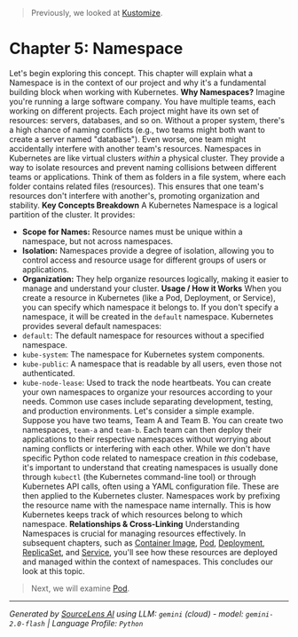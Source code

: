> Previously, we looked at [Kustomize](04_kustomize.md).

# Chapter 5: Namespace
Let's begin exploring this concept. This chapter will explain what a Namespace is in the context of our project and why it's a fundamental building block when working with Kubernetes.
**Why Namespaces?**
Imagine you're running a large software company. You have multiple teams, each working on different projects. Each project might have its own set of resources: servers, databases, and so on. Without a proper system, there's a high chance of naming conflicts (e.g., two teams might both want to create a server named "database"). Even worse, one team might accidentally interfere with another team's resources.
Namespaces in Kubernetes are like virtual clusters *within* a physical cluster. They provide a way to isolate resources and prevent naming collisions between different teams or applications. Think of them as folders in a file system, where each folder contains related files (resources). This ensures that one team's resources don't interfere with another's, promoting organization and stability.
**Key Concepts Breakdown**
A Kubernetes Namespace is a logical partition of the cluster. It provides:
*   **Scope for Names:** Resource names must be unique within a namespace, but not across namespaces.
*   **Isolation:** Namespaces provide a degree of isolation, allowing you to control access and resource usage for different groups of users or applications.
*   **Organization:** They help organize resources logically, making it easier to manage and understand your cluster.
**Usage / How it Works**
When you create a resource in Kubernetes (like a Pod, Deployment, or Service), you can specify which namespace it belongs to. If you don't specify a namespace, it will be created in the `default` namespace.
Kubernetes provides several default namespaces:
*   `default`: The default namespace for resources without a specified namespace.
*   `kube-system`: The namespace for Kubernetes system components.
*   `kube-public`: A namespace that is readable by all users, even those not authenticated.
*   `kube-node-lease`: Used to track the node heartbeats.
You can create your own namespaces to organize your resources according to your needs. Common use cases include separating development, testing, and production environments.
Let's consider a simple example. Suppose you have two teams, Team A and Team B. You can create two namespaces, `team-a` and `team-b`. Each team can then deploy their applications to their respective namespaces without worrying about naming conflicts or interfering with each other.
While we don't have specific Python code related to namespace creation in *this* codebase, it's important to understand that creating namespaces is usually done through `kubectl` (the Kubernetes command-line tool) or through Kubernetes API calls, often using a YAML configuration file. These are then applied to the Kubernetes cluster.
Namespaces work by prefixing the resource name with the namespace name internally. This is how Kubernetes keeps track of which resources belong to which namespace.
**Relationships & Cross-Linking**
Understanding Namespaces is crucial for managing resources effectively. In subsequent chapters, such as [Container Image](02_container-image.md), [Pod](03_pod.md), [Deployment](04_deployment.md), [ReplicaSet](05_replicaset.md), and [Service](06_service.md), you'll see how these resources are deployed and managed within the context of namespaces.
This concludes our look at this topic.

> Next, we will examine [Pod](06_pod.md).


---

*Generated by [SourceLens AI](https://github.com/openXFlow/sourceLensAI) using LLM: `gemini` (cloud) - model: `gemini-2.0-flash` | Language Profile: `Python`*